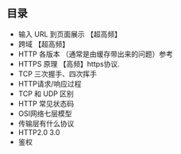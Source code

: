 ## 目录

* 输入 URL 到页面展示 【超高频】
* 跨域 【超高频】
* HTTP 各版本 （通常是由缓存带出来的问题）参考
* HTTPS 原理 【高频】https协议.
* TCP 三次握手、四次挥手
* HTTP请求/响应过程
* TCP 和 UDP 区别
* HTTP 常见状态码
* OSI网络七层模型
*  传输层有什么协议
* HTTP2.0 3.0
* 鉴权